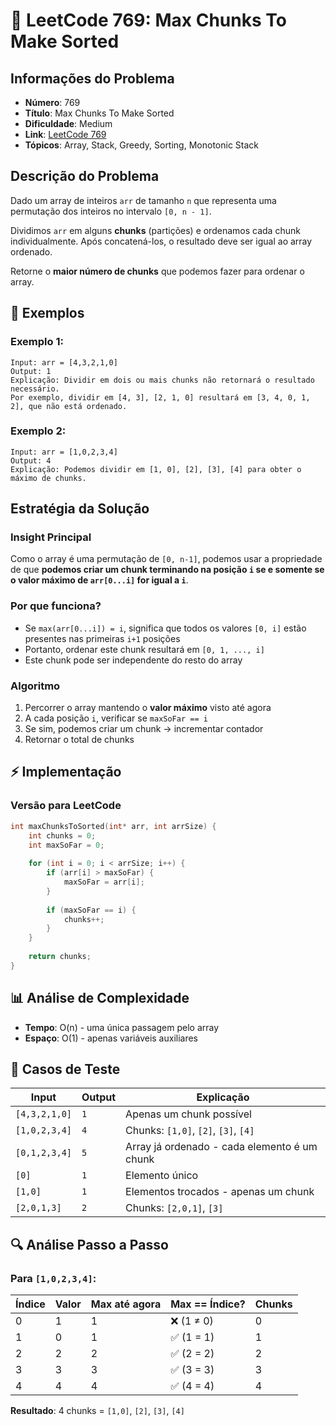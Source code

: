 # 🧩 LeetCode 769: Max Chunks To Make Sorted

## Informações do Problema

- **Número**: 769
- **Título**: Max Chunks To Make Sorted
- **Dificuldade**: Medium
- **Link**: [LeetCode 769](https://leetcode.com/problems/max-chunks-to-make-sorted/)
- **Tópicos**: Array, Stack, Greedy, Sorting, Monotonic Stack

## Descrição do Problema

Dado um array de inteiros `arr` de tamanho `n` que representa uma permutação dos inteiros no intervalo `[0, n - 1]`.

Dividimos `arr` em alguns **chunks** (partições) e ordenamos cada chunk individualmente. Após concatená-los, o resultado deve ser igual ao array ordenado.

Retorne o **maior número de chunks** que podemos fazer para ordenar o array.

## 🎯 Exemplos

### Exemplo 1:
```
Input: arr = [4,3,2,1,0]
Output: 1
Explicação: Dividir em dois ou mais chunks não retornará o resultado necessário.
Por exemplo, dividir em [4, 3], [2, 1, 0] resultará em [3, 4, 0, 1, 2], que não está ordenado.
```

### Exemplo 2:
```
Input: arr = [1,0,2,3,4]
Output: 4
Explicação: Podemos dividir em [1, 0], [2], [3], [4] para obter o máximo de chunks.
```

## Estratégia da Solução

### Insight Principal
Como o array é uma permutação de `[0, n-1]`, podemos usar a propriedade de que **podemos criar um chunk terminando na posição `i` se e somente se o valor máximo de `arr[0...i]` for igual a `i`**.

### Por que funciona?
- Se `max(arr[0...i]) = i`, significa que todos os valores `[0, i]` estão presentes nas primeiras `i+1` posições
- Portanto, ordenar este chunk resultará em `[0, 1, ..., i]`
- Este chunk pode ser independente do resto do array

### Algoritmo
1. Percorrer o array mantendo o **valor máximo** visto até agora
2. A cada posição `i`, verificar se `maxSoFar == i`
3. Se sim, podemos criar um chunk → incrementar contador
4. Retornar o total de chunks

## ⚡ Implementação

### Versão para LeetCode
```c
int maxChunksToSorted(int* arr, int arrSize) {
    int chunks = 0;
    int maxSoFar = 0;
    
    for (int i = 0; i < arrSize; i++) {
        if (arr[i] > maxSoFar) {
            maxSoFar = arr[i];
        }
        
        if (maxSoFar == i) {
            chunks++;
        }
    }
    
    return chunks;
}
```

## 📊 Análise de Complexidade

- **Tempo**: O(n) - uma única passagem pelo array
- **Espaço**: O(1) - apenas variáveis auxiliares

## 🧪 Casos de Teste

| Input | Output | Explicação |
|-------|--------|------------|
| `[4,3,2,1,0]` | `1` | Apenas um chunk possível |
| `[1,0,2,3,4]` | `4` | Chunks: `[1,0]`, `[2]`, `[3]`, `[4]` |
| `[0,1,2,3,4]` | `5` | Array já ordenado - cada elemento é um chunk |
| `[0]` | `1` | Elemento único |
| `[1,0]` | `1` | Elementos trocados - apenas um chunk |
| `[2,0,1,3]` | `2` | Chunks: `[2,0,1]`, `[3]` |

## 🔍 Análise Passo a Passo

### Para `[1,0,2,3,4]`:

| Índice | Valor | Max até agora | Max == Índice? | Chunks |
|--------|-------|---------------|----------------|---------|
| 0      | 1     | 1             | ❌ (1 ≠ 0)    | 0       |
| 1      | 0     | 1             | ✅ (1 = 1)    | 1       |
| 2      | 2     | 2             | ✅ (2 = 2)    | 2       |
| 3      | 3     | 3             | ✅ (3 = 3)    | 3       |
| 4      | 4     | 4             | ✅ (4 = 4)    | 4       |

**Resultado**: 4 chunks = `[1,0]`, `[2]`, `[3]`, `[4]`